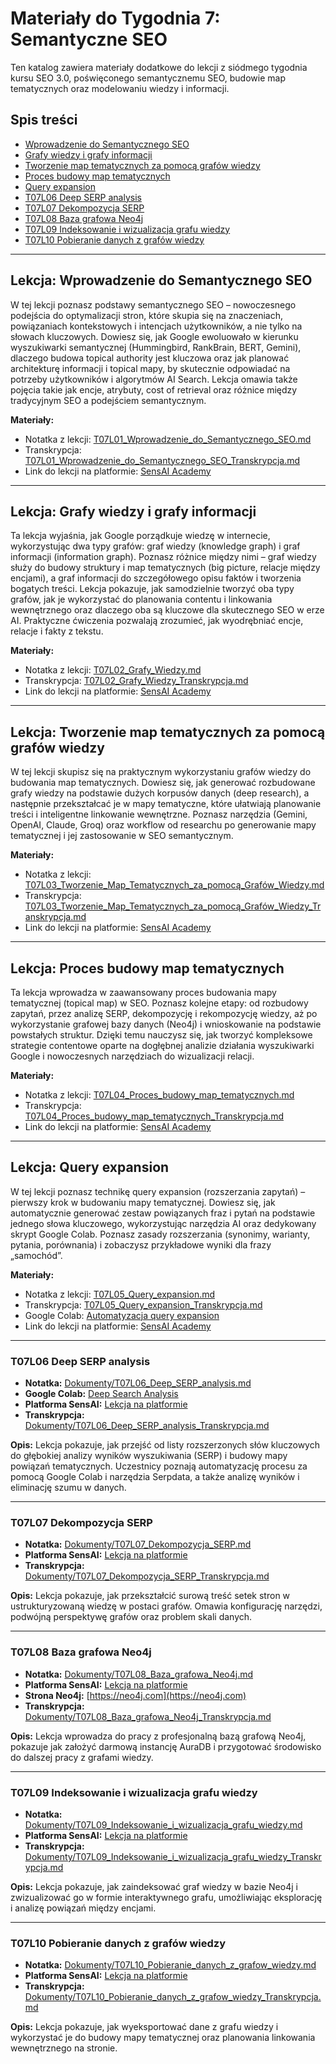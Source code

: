 # Materiały do Tygodnia 7: Semantyczne SEO

Ten katalog zawiera materiały dodatkowe do lekcji z siódmego tygodnia kursu SEO 3.0, poświęconego semantycznemu SEO, budowie map tematycznych oraz modelowaniu wiedzy i informacji.

## Spis treści
- [Wprowadzenie do Semantycznego SEO](#lekcja-wprowadzenie-do-semantycznego-seo)
- [Grafy wiedzy i grafy informacji](#lekcja-grafy-wiedzy-i-grafy-informacji)
- [Tworzenie map tematycznych za pomocą grafów wiedzy](#lekcja-tworzenie-map-tematycznych-za-pomocą-grafów-wiedzy)
- [Proces budowy map tematycznych](#lekcja-proces-budowy-map-tematycznych)
- [Query expansion](#lekcja-query-expansion)
- [T07L06 Deep SERP analysis](#lekcja-deep-serp-analysis)
- [T07L07 Dekompozycja SERP](#lekcja-dekompozycja-serp)
- [T07L08 Baza grafowa Neo4j](#lekcja-baza-grafowa-neo4j)
- [T07L09 Indeksowanie i wizualizacja grafu wiedzy](#lekcja-indeksowanie-i-wizualizacja-grafu-wiedzy)
- [T07L10 Pobieranie danych z grafów wiedzy](#lekcja-pobieranie-danych-z-grafów-wiedzy)

---

## Lekcja: Wprowadzenie do Semantycznego SEO

W tej lekcji poznasz podstawy semantycznego SEO – nowoczesnego podejścia do optymalizacji stron, które skupia się na znaczeniach, powiązaniach kontekstowych i intencjach użytkowników, a nie tylko na słowach kluczowych. Dowiesz się, jak Google ewoluowało w kierunku wyszukiwarki semantycznej (Hummingbird, RankBrain, BERT, Gemini), dlaczego budowa topical authority jest kluczowa oraz jak planować architekturę informacji i topical mapy, by skutecznie odpowiadać na potrzeby użytkowników i algorytmów AI Search. Lekcja omawia także pojęcia takie jak encje, atrybuty, cost of retrieval oraz różnice między tradycyjnym SEO a podejściem semantycznym.

**Materiały:**
- Notatka z lekcji: [T07L01_Wprowadzenie_do_Semantycznego_SEO.md](./Dokumenty/T07L01_Wprowadzenie_do_Semantycznego_SEO.md)
- Transkrypcja: [T07L01_Wprowadzenie_do_Semantycznego_SEO_Transkrypcja.md](./Dokumenty/T07L01_Wprowadzenie_do_Semantycznego_SEO_Transkrypcja.md)
- Link do lekcji na platformie: [SensAI Academy](https://learn.sensai.academy/next/public/lesson/333)

---

## Lekcja: Grafy wiedzy i grafy informacji

Ta lekcja wyjaśnia, jak Google porządkuje wiedzę w internecie, wykorzystując dwa typy grafów: graf wiedzy (knowledge graph) i graf informacji (information graph). Poznasz różnice między nimi – graf wiedzy służy do budowy struktury i map tematycznych (big picture, relacje między encjami), a graf informacji do szczegółowego opisu faktów i tworzenia bogatych treści. Lekcja pokazuje, jak samodzielnie tworzyć oba typy grafów, jak je wykorzystać do planowania contentu i linkowania wewnętrznego oraz dlaczego oba są kluczowe dla skutecznego SEO w erze AI. Praktyczne ćwiczenia pozwalają zrozumieć, jak wyodrębniać encje, relacje i fakty z tekstu.

**Materiały:**
- Notatka z lekcji: [T07L02_Grafy_Wiedzy.md](./Dokumenty/T07L02_Grafy_Wiedzy.md)
- Transkrypcja: [T07L02_Grafy_Wiedzy_Transkrypcja.md](./Dokumenty/T07L02_Grafy_Wiedzy_Transkrypcja.md)
- Link do lekcji na platformie: [SensAI Academy](https://learn.sensai.academy/next/public/lesson/337)

---

## Lekcja: Tworzenie map tematycznych za pomocą grafów wiedzy

W tej lekcji skupisz się na praktycznym wykorzystaniu grafów wiedzy do budowania map tematycznych. Dowiesz się, jak generować rozbudowane grafy wiedzy na podstawie dużych korpusów danych (deep research), a następnie przekształcać je w mapy tematyczne, które ułatwiają planowanie treści i inteligentne linkowanie wewnętrzne. Poznasz narzędzia (Gemini, OpenAI, Claude, Groq) oraz workflow od researchu po generowanie mapy tematycznej i jej zastosowanie w SEO semantycznym.

**Materiały:**
- Notatka z lekcji: [T07L03_Tworzenie_Map_Tematycznych_za_pomocą_Grafów_Wiedzy.md](./Dokumenty/T07L03_Tworzenie_Map_Tematycznych_za_pomocą_Grafów_Wiedzy.md)
- Transkrypcja: [T07L03_Tworzenie_Map_Tematycznych_za_pomocą_Grafów_Wiedzy_Transkrypcja.md](./Dokumenty/T07L03_Tworzenie_Map_Tematycznych_za_pomocą_Grafów_Wiedzy_Transkrypcja.md)
- Link do lekcji na platformie: [SensAI Academy](https://learn.sensai.academy/next/public/lesson/334)

---

## Lekcja: Proces budowy map tematycznych

Ta lekcja wprowadza w zaawansowany proces budowania mapy tematycznej (topical map) w SEO. Poznasz kolejne etapy: od rozbudowy zapytań, przez analizę SERP, dekompozycję i rekompozycję wiedzy, aż po wykorzystanie grafowej bazy danych (Neo4j) i wnioskowanie na podstawie powstałych struktur. Dzięki temu nauczysz się, jak tworzyć kompleksowe strategie contentowe oparte na dogłębnej analizie działania wyszukiwarki Google i nowoczesnych narzędziach do wizualizacji relacji.

**Materiały:**
- Notatka z lekcji: [T07L04_Proces_budowy_map_tematycznych.md](./Dokumenty/T07L04_Proces_budowy_map_tematycznych.md)
- Transkrypcja: [T07L04_Proces_budowy_map_tematycznych_Transkrypcja.md](./Dokumenty/T07L04_Proces_budowy_map_tematycznych_Transkrypcja.md)
- Link do lekcji na platformie: [SensAI Academy](https://learn.sensai.academy/next/public/lesson/335)

---

## Lekcja: Query expansion

W tej lekcji poznasz technikę query expansion (rozszerzania zapytań) – pierwszy krok w budowaniu mapy tematycznej. Dowiesz się, jak automatycznie generować zestaw powiązanych fraz i pytań na podstawie jednego słowa kluczowego, wykorzystując narzędzia AI oraz dedykowany skrypt Google Colab. Poznasz zasady rozszerzania (synonimy, warianty, pytania, porównania) i zobaczysz przykładowe wyniki dla frazy „samochód”.

**Materiały:**
- Notatka z lekcji: [T07L05_Query_expansion.md](./Dokumenty/T07L05_Query_expansion.md)
- Transkrypcja: [T07L05_Query_expansion_Transkrypcja.md](./Dokumenty/T07L05_Query_expansion_Transkrypcja.md)
- Google Colab: [Automatyzacja query expansion](https://colab.research.google.com/drive/1kTx9_TbA43a0hmoOnWI_FhFeoXBZsz6q?usp=sharing)
- Link do lekcji na platformie: [SensAI Academy](https://learn.sensai.academy/next/public/lesson/336)

---

### T07L06 Deep SERP analysis

- **Notatka:** [Dokumenty/T07L06_Deep_SERP_analysis.md](./Dokumenty/T07L06_Deep_SERP_analysis.md)
- **Google Colab:** [Deep Search Analysis](https://colab.research.google.com/drive/1kTx9_TbA43a0hmoOnWI_FhFeoXBZsz6q?usp=sharing)
- **Platforma SensAI:** [Lekcja na platformie](https://learn.sensai.academy/next/public/lesson/338)
- **Transkrypcja:** [Dokumenty/T07L06_Deep_SERP_analysis_Transkrypcja.md](./Dokumenty/T07L06_Deep_SERP_analysis_Transkrypcja.md)

**Opis:**
Lekcja pokazuje, jak przejść od listy rozszerzonych słów kluczowych do głębokiej analizy wyników wyszukiwania (SERP) i budowy mapy powiązań tematycznych. Uczestnicy poznają automatyzację procesu za pomocą Google Colab i narzędzia Serpdata, a także analizę wyników i eliminację szumu w danych.

---

### T07L07 Dekompozycja SERP

- **Notatka:** [Dokumenty/T07L07_Dekompozycja_SERP.md](./Dokumenty/T07L07_Dekompozycja_SERP.md)
- **Platforma SensAI:** [Lekcja na platformie](https://learn.sensai.academy/next/public/lesson/339)
- **Transkrypcja:** [Dokumenty/T07L07_Dekompozycja_SERP_Transkrypcja.md](./Dokumenty/T07L07_Dekompozycja_SERP_Transkrypcja.md)

**Opis:**
Lekcja pokazuje, jak przekształcić surową treść setek stron w ustrukturyzowaną wiedzę w postaci grafów. Omawia konfigurację narzędzi, podwójną perspektywę grafów oraz problem skali danych.

---

### T07L08 Baza grafowa Neo4j

- **Notatka:** [Dokumenty/T07L08_Baza_grafowa_Neo4j.md](./Dokumenty/T07L08_Baza_grafowa_Neo4j.md)
- **Platforma SensAI:** [Lekcja na platformie](https://learn.sensai.academy/next/public/lesson/340)
- **Strona Neo4j:** [https://neo4j.com](https://neo4j.com)
- **Transkrypcja:** [Dokumenty/T07L08_Baza_grafowa_Neo4j_Transkrypcja.md](./Dokumenty/T07L08_Baza_grafowa_Neo4j_Transkrypcja.md)

**Opis:**
Lekcja wprowadza do pracy z profesjonalną bazą grafową Neo4j, pokazuje jak założyć darmową instancję AuraDB i przygotować środowisko do dalszej pracy z grafami wiedzy.

---

### T07L09 Indeksowanie i wizualizacja grafu wiedzy

- **Notatka:** [Dokumenty/T07L09_Indeksowanie_i_wizualizacja_grafu_wiedzy.md](./Dokumenty/T07L09_Indeksowanie_i_wizualizacja_grafu_wiedzy.md)
- **Platforma SensAI:** [Lekcja na platformie](https://learn.sensai.academy/next/public/lesson/341)
- **Transkrypcja:** [Dokumenty/T07L09_Indeksowanie_i_wizualizacja_grafu_wiedzy_Transkrypcja.md](./Dokumenty/T07L09_Indeksowanie_i_wizualizacja_grafu_wiedzy_Transkrypcja.md)

**Opis:**
Lekcja pokazuje, jak zaindeksować graf wiedzy w bazie Neo4j i zwizualizować go w formie interaktywnego grafu, umożliwiając eksplorację i analizę powiązań między encjami.

---

### T07L10 Pobieranie danych z grafów wiedzy

- **Notatka:** [Dokumenty/T07L10_Pobieranie_danych_z_grafow_wiedzy.md](./Dokumenty/T07L10_Pobieranie_danych_z_grafow_wiedzy.md)
- **Platforma SensAI:** [Lekcja na platformie](https://learn.sensai.academy/next/public/lesson/342)
- **Transkrypcja:** [Dokumenty/T07L10_Pobieranie_danych_z_grafow_wiedzy_Transkrypcja.md](./Dokumenty/T07L10_Pobieranie_danych_z_grafow_wiedzy_Transkrypcja.md)

**Opis:**
Lekcja pokazuje, jak wyeksportować dane z grafu wiedzy i wykorzystać je do budowy mapy tematycznej oraz planowania linkowania wewnętrznego na stronie. 